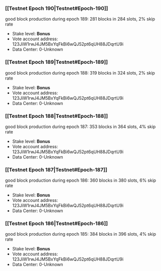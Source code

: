### [[Testnet Epoch 190|Testnet#Epoch-190]]
good block production during epoch 189: 281 blocks in 284 slots, 2% skip rate
* Stake level: **Bonus** 
* Vote account address: 123JiW1rwJ4JM5BxYqFkBi6wQJ52pt6qUH88JDqrtU9i
* Data Center: 0-Unknown
### [[Testnet Epoch 189|Testnet#Epoch-189]]
good block production during epoch 188: 319 blocks in 324 slots, 2% skip rate
* Stake level: **Bonus** 
* Vote account address: 123JiW1rwJ4JM5BxYqFkBi6wQJ52pt6qUH88JDqrtU9i
* Data Center: 0-Unknown
### [[Testnet Epoch 188|Testnet#Epoch-188]]
good block production during epoch 187: 353 blocks in 364 slots, 4% skip rate
* Stake level: **Bonus** 
* Vote account address: 123JiW1rwJ4JM5BxYqFkBi6wQJ52pt6qUH88JDqrtU9i
* Data Center: 0-Unknown
### [[Testnet Epoch 187|Testnet#Epoch-187]]
good block production during epoch 186: 360 blocks in 380 slots, 6% skip rate
* Stake level: **Bonus** 
* Vote account address: 123JiW1rwJ4JM5BxYqFkBi6wQJ52pt6qUH88JDqrtU9i
* Data Center: 0-Unknown
### [[Testnet Epoch 186|Testnet#Epoch-186]]
good block production during epoch 185: 384 blocks in 396 slots, 4% skip rate
* Stake level: **Bonus** 
* Vote account address: 123JiW1rwJ4JM5BxYqFkBi6wQJ52pt6qUH88JDqrtU9i
* Data Center: 0-Unknown